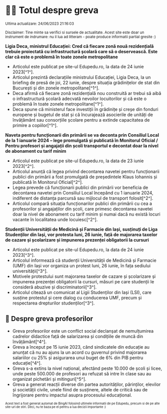# 👩‍🏫 Totul despre greva
<sub>Ultima actualizare: 24/06/2023 21:16:03</sub>

<sub>Disclaimer: Tine minte sa verifici si sursele de actualitate. Acest site este doar un instrument de indrumare: nu il lua ad litteram - poate produce informatii partial gresite :)</sub>

**Ligia Deca, ministrul Educației: Cred că fiecare zonă nouă rezidențială trebuie proiectată cu infrastructură școlară care să o deservească. Este clar că este o problemă în toate zonele metropolitane**

- Articolul este publicat pe site-ul Edupedu.ro, la data de 24 iunie 2023[^1^].
- Articolul prezintă declarațiile ministrului Educației, Ligia Deca, la un briefing de presă de joi, 22 iunie, despre situația grădinițelor de stat din București și din zonele metropolitane[^1^].
- Deca afirmă că fiecare zonă rezidențială nou construită ar trebui să aibă o infrastructură școlară adecvată nevoilor locuitorilor și că este o problemă în toate zonele metropolitane[^1^].
- Deca spune că ministerul face investiții în grădinițe și creșe din fonduri europene și bugetul de stat și că încurajează asocierile de unități de învățământ sau consorțiile școlare pentru a extinde capacitatea de primire a copiilor[^1^].

**Naveta pentru funcționarii din primării se va deconta prin Consiliul Local de la 1 ianuarie 2024 – lege promulgată și publicată în Monitorul Oficial / Pentru profesori și angajații din școli transportul e decontat doar la nivel de abonament cu tarif minim**

- Articolul este publicat pe site-ul Edupedu.ro, la data de 23 iunie 2023[^2^].
- Articolul anunță că legea privind decontarea navetei pentru funcționarii publici din primării a fost promulgată de președintele Klaus Iohannis și publicată în Monitorul Oficial[^2^].
- Legea prevede că funcționarii publici din primării vor beneficia de decontarea navetei prin Consiliul Local începând cu 1 ianuarie 2024, indiferent de distanța parcursă sau mijlocul de transport folosit[^2^].
- Articolul compară situația funcționarilor publici din primării cu cea a profesorilor și angajaților din școli, care primesc decontarea navetei doar la nivel de abonament cu tarif minim și numai dacă nu există locuri vacante în localitatea unde locuiesc[^2^].

**Studenții Universității de Medicină și Farmacie din Iași, susținuți de Liga Studenților din Iași, vor protesta luni, 26 iunie, față de majorarea taxelor de cazare și școlarizare și impunerea prezenței obligatorii la cursuri**

- Articolul este publicat pe site-ul Edupedu.ro, la data de 24 iunie 2023[^3^].
- Articolul informează că studenții Universității de Medicină și Farmacie (UMF) din Iași vor organiza un protest luni, 26 iunie, în fața sediului universității[^3^].
- Motivele protestului sunt majorarea taxelor de cazare și școlarizare și impunerea prezenței obligatorii la cursuri, măsuri pe care studenții le consideră abuzive și discriminatorii[^3^].
- Articolul citează un comunicat al Ligii Studenților din Iași (LSI), care susține protestul și cere dialog cu conducerea UMF, precum și respectarea drepturilor studenților[^3^].

## 🏫 Despre greva profesorilor

- Greva profesorilor este un conflict social declanșat de nemulțumirea cadrelor didactice față de salarizarea și condițiile de muncă din învățământ[^4^].
- Greva a început pe 15 iunie 2023, când sindicatele din educație au anunțat că nu au ajuns la un acord cu guvernul privind majorarea salariilor cu 25% și asigurarea unui buget de 6% din PIB pentru educație[^4^].
- Greva s-a extins la nivel național, afectând peste 10.000 de școli și licee, unde peste 500.000 de profesori au refuzat să intre în clase sau au organizat pichetări și mitinguri[^5^].
- Greva a generat reacții diverse din partea autorităților, părinților, elevilor și societății civile, unele fiind de susținere, altele de critică sau de îngrijorare pentru impactul asupra procesului educațional.


<sub><sub>Acest text a fost generat automat de BingAI folosind ultimele informatii de pe Edupedu, precum si de pe alte site-uri de stiri. Deci, nu te baza pe el pentru a lua decizii importante :)</sub></sub>